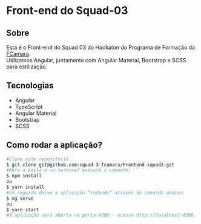 <h1>Front-end do Squad-03</h1>

<h2>Sobre</h2>
Esta é o Front-end do Squad 03 do Hackaton do Programa de Formação da <a href="https://digital.fcamara.com.br/programadeformacao">FCamara</a>.<br/>
Utilizamos Angular, juntamente com Angular Material, Bootstrap e SCSS para estilização.

<h2>Tecnologias</h2>
<ul>
    <li>Angular</li>
    <li>TypeScript</li>
    <li>Angular Material</li>
    <li>Bootstrap</li>
    <li>SCSS</li>
</ul>

<h2>Como rodar a aplicação?</h2>

``` bash
#Clone este repositório
$ git clone git@github.com:squad-3-fcamara/Frontend-squad3.git
#Abra a pasta e no terminal execute o comando:
$ npm install
ou
$ yarn install
#Em seguida deixe a aplicação “rodando” através do comando abaixo:
$ ng serve
ou
$ yarn start
#A aplicação será aberta na porta:4200 - acesse http://localhost:4200. 
```
